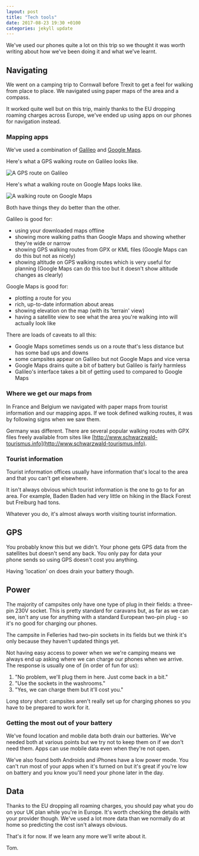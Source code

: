 ```yaml
---
layout: post
title: "Tech tools"
date: 2017-08-23 19:30 +0100
categories: jekyll update
---
```


We've used our phones quite a lot on this trip so we thought it was worth writing about how we've been doing it and what we've learnt.

## Navigating

We went on a camping trip to Cornwall before Trexit to get a feel for walking from place to place. We navigated using paper maps of the area and a compass.

It worked quite well but on this trip, mainly thanks to the EU dropping roaming charges across Europe, we've ended up using apps on our phones for navigation instead.

### Mapping apps

We've used a combination of [Galileo](https://galileo-app.com) and [Google Maps](https://maps.google.com).

Here's what a GPS walking route on Galileo looks like.

![A GPS route on Galileo](https://github.com/tombye/trexit/raw/gh-pages/assets/images/a-gps-route-on-galileo.jpg)

Here's what a walking route on Google Maps looks like.

![A walking route on Google Maps](https://github.com/tombye/trexit/raw/gh-pages/assets/images/a-route-on-google-maps.jpg)

Both have things they do better than the other.

Galileo is good for:

- using your downloaded maps offline
- showing more walking paths than Google Maps and showing whether they're wide or narrow
- showing GPS walking routes from GPX or KML files (Google Maps can do this but not as nicely)
- showing altitude on GPS walking routes which is very useful for planning (Google Maps can do this too but it doesn't show altitude changes as clearly)

Google Maps is good for:

- plotting a route for you
- rich, up-to-date information about areas
- showing elevation on the map (with its 'terrain' view)
- having a satellite view to see what the area you're walking into will actually look like

There are loads of caveats to all this:

- Google Maps sometimes sends us on a route that's less distance but has some bad ups and downs
- some campsites appear on Galileo but not Google Maps and vice versa
- Google Maps drains quite a bit of battery but Galileo is fairly harmless
- Galileo's interface takes a bit of getting used to compared to Google Maps

### Where we get our maps from

In France and Belgium we navigated with paper maps from tourist information and our mapping apps. If we took defined walking routes, it was by following signs when we saw them.

Germany was different. There are several popular walking routes with GPX files freely available from sites like [http://www.schwarzwald-tourismus.info](http://www.schwarzwald-tourismus.info).

### Tourist information

Tourist information offices usually have information that's local to the area and that you can't get elsewhere.

It isn't always obvious which tourist information is the one to go to for an area. For example, Baden Baden had very little on hiking in the Black Forest but Freiburg had tons.

Whatever you do, it's almost always worth visiting tourist information.

## GPS

You probably know this but we didn't. Your phone gets GPS data from the satellites but doesn't send any back. You only pay for data your phone sends so using GPS doesn't cost you anything.

Having 'location' on does drain your battery though.

## Power

The majority of campsites only have one type of plug in their fields: a three-pin 230V socket. This is pretty standard for caravans but, as far as we can see, isn't any use for anything with a standard European two-pin plug - so it's no good for charging our phones.

The campsite in Felleries had two-pin sockets in its fields but we think it's only because they haven't updated things yet.

Not having easy access to power when we we're camping means we always end up asking where we can charge our phones when we arrive. The response is usually one of (in order of fun for us):

1. "No problem, we'll plug them in here. Just come back in a bit."
2. "Use the sockets in the washrooms."
3. "Yes, we can charge them but it'll cost you."

Long story short: campsites aren't really set up for charging phones so you have to be prepared to work for it.

### Getting the most out of your battery

We've found location and mobile data both drain our batteries. We've needed both at various points but we try not to keep them on if we don't need them. Apps can use mobile data even when they're not open. 

We've also found both Androids and iPhones have a low power mode. You can't run most of your apps when it's turned on but it's great if you're low on battery and you know you'll need your phone later in the day.

## Data

Thanks to the EU dropping all roaming charges, you should pay what you do on your UK plan while you're in Europe. It's worth checking the details with your provider though. We've used a lot more data than we normally do at home so predicting the cost isn't always obvious.

That's it for now. If we learn any more we'll write about it.

Tom.
